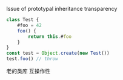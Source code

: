 Issue of prototypal inheritance transparency

```js
class Test {
	#foo = 42
	foo() {
		return this.#foo
	}
}
const test = Object.create(new Test())
test.foo() // throw
```

老的类库
互操作性
